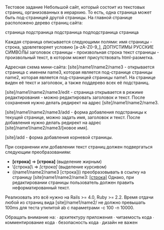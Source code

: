 Тестовое задание
Небольшой сайт, который состоит из текстовых страниц, организованных в иерархию. То есть, одна страница может быть под-страницей другой страницы.
На главной странице расположено дерево страниц сайта:

страница
  подстраница
  подстраница
    подподстраница
страница

Каждая страница описывается следующими полями:
имя страницы - строка, удовлетворяет условию [a-zA-Z0-9_], ДОПУСТИМЫ РУССКИЕ СИМВОЛЫ
заголовок страницы - произвольная строка
текст страницы - произвольный текст, в котором может присутствовать html-разметка.

Адресная схема мини-сайта:
[site]/name1/name2/name3 - открывается страница с именем name3, которая является под-странице страницы name2, которая является под-страницей страницы name1. На странице виден её текст и заголовок, а также поддерево всех её подстраниц.

[site]/name1/name2/name3/edit - страница открывается в режиме редактирования - можно редактировать заголовок и текст. После сохранения нужно делать редирект на адрес [site]/name1/name2/name3.

[site]/name1/name2/name3/add - форма добавления подстраницы к текущей странице, можно задать имя, заголовок и текст. После добавления нужно делать редирект на адрес [site]/name1/name2/name3/[новое имя].

[site]/add - форма добавления корневой страницы.

При сохранении или добавлении текст страниц должен подвергаться следующим преобразованиям:
- **[строка]** => <b>[строка]</b> (выделение жирным)
- \\[строка]\\ => <i>[строка]</i> (выделение курсивом)
- ((name1/name2/name3 [строка])) преобразовывать в ссылку на страницу [site]name1/name2/name3: <a href="[site]name1/name2/name3">[строка]</a> Однако, при редактировании страницы пользователь должен править неформатированный текст.

Реализовать это всё нужно на Rails >= 4.0, Ruby >= 2.2.
Время отдачи любой из страниц вида [site]/name1/name2/ не должно превышать 100ms для теста утилитой ab c параметрами -с 100 -n 10000.

Обращать внимание на:
∙ архитектуру приложения
∙ читаемость кода
∙ комментирование кода
∙ безопасность кода
∙ дизайн не важен
